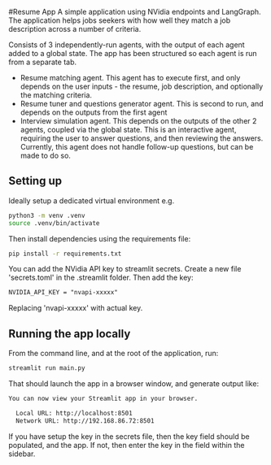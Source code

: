 #Resume App
A simple application using NVidia endpoints and LangGraph. The application helps jobs seekers with how well they match a job description across a number of criteria. 

Consists of 3 independently-run agents, with the output of each agent added to a global state. The app has been structured so each agent is run from a separate tab.

- Resume matching agent. This agent has to execute first, and only depends on the user inputs - the resume, job description, and optionally the matching criteria.
- Resume tuner and questions generator agent. This is second to run, and depends on the outputs from the first agent
- Interview simulation agent. This depends on the outputs of the other 2 agents, coupled via the global state. This is an interactive agent, requiring the user to answer questions, and then reviewing the answers. Currently, this agent does not handle follow-up questions, but can be made to do so.

## Setting up
Ideally setup a dedicated virtual environment e.g.
```bash
python3 -m venv .venv
source .venv/bin/activate
```

Then install dependencies using the requirements file:
```bash
pip install -r requirements.txt
```
You can add the NVidia API key to streamlit secrets. Create a new file 'secrets.toml' in the .streamlit folder. Then add the key:
```txt
NVIDIA_API_KEY = "nvapi-xxxxx"
```
Replacing 'nvapi-xxxxx' with actual key. 

## Running the app locally
From the command line, and at the root of the application, run:
```bash
streamlit run main.py
```
That should launch the app in a browser window, and generate output like:
```txt
You can now view your Streamlit app in your browser.

  Local URL: http://localhost:8501
  Network URL: http://192.168.86.72:8501
```
If you have setup the key in the secrets file, then the key field should be populated, and the app. If not, then enter the key in the field within the sidebar.
